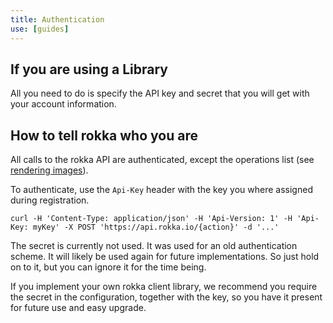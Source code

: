 ```yaml
---
title: Authentication
use: [guides]
---
```


## If you are using a Library

All you need to do is specify the API key and secret that you will get with your account information.

## How to tell rokka who you are

All calls to the rokka API are authenticated, except the operations list (see [rendering images](upload-and-render-an-image.html)).

To authenticate, use the `Api-Key` header with the key you where assigned during registration.

```language-bash
curl -H 'Content-Type: application/json' -H 'Api-Version: 1' -H 'Api-Key: myKey' -X POST 'https://api.rokka.io/{action}' -d '...'
```

The secret is currently not used. It was used for an old authentication scheme. It will likely be used again for future implementations. So just hold on to it, but you can ignore it for the time being.

If you implement your own rokka client library, we recommend you require the secret in the configuration, together with the key, so you have it present for future use and easy upgrade.
